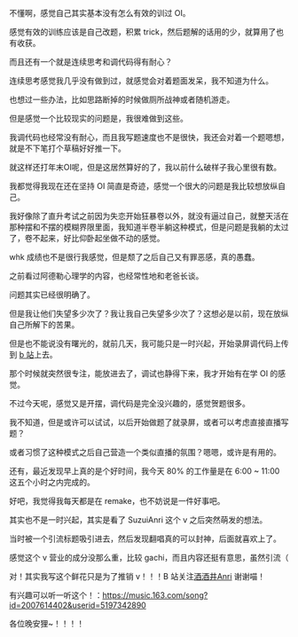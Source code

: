 不懂啊，感觉自己其实基本没有怎么有效的训过 OI。

感觉有效的训练应该是自己改题，积累  trick，然后题解的话用的少，就算用了也有收获。

而且还有一个就是连续思考和调代码得有耐心？

连续思考感觉我几乎没有做到过，就感觉会对着题面发呆，我不知道为什么。

也想过一些办法，比如思路断掉的时候做厕所战神或者随机游走。

但是感觉一个比较现实的问题是，我很难做到这些。

我调代码也经常没有耐心，而且我写题速度也不是很快，我还会对着一个题嗯想，就是不下笔打个草稿好好推一下。

就这样还打年末OI呢，但是这居然算好的了，我以前什么破样子我心里很有数。

我都觉得我现在还在坚持 OI 简直是奇迹，感觉一个很大的问题是我比较想放纵自己。

我好像除了直升考试之前因为失恋开始狂暴卷以外，就没有逼过自己，就整天活在那种摆和不摆的模糊界限里面，我知道半卷半躺这种模式，但是问题是我躺的太过了，卷不起来，好比仰卧起坐做不动的感觉。

whk 成绩也不是很行我感觉，但是颓了之后自己又有罪恶感，真的愚蠢。

之前看过阿德勒心理学的内容，也经常性地和老爸长谈。

问题其实已经很明确了。

但是我让他们失望多少次了？我让我自己失望多少次了？这想必是以前，现在放纵自己所解下的苦果。

但是也不能说没有曙光的，就前几天，我可能只是一时兴起，开始录屏调代码上传到 [b 站](https://www.bilibili.com/video/BV1B84y1478z/)上去。

那个时候就突然很专注，能放进去了，调试也静得下来，我才开始有在学 OI 的感觉。

不过今天呢，感觉又是开摆，调代码是完全没兴趣的，感觉贺题很多。

我不知道，但是或许可以试试，以后开始做题了就录屏，或者可以考虑直接直播写题？

或者习惯了这种模式之后自己营造一个类似直播的氛围？嗯嗯，或许是有用的。

还有，最近发现早上真的是个好时间，我今天 80% 的工作量是在 6:00 ~ 11:00 这五个小时之内完成的。

好吧，我觉得我每天都是在 remake，也不妨说是一件好事吧。

其实也不是一时兴起，其实是看了 SuzuiAnri 这个 v 之后突然萌发的想法。

当时被一个引流标题吸引进去，然后发现翻唱真的可以封神，后面就喜欢上了。

感觉这个 v 营业的成分没那么重，比较 gachi，而且内容还挺有意思，虽然引流（

对！其实我写这个鲜花只是为了推销 v！！！B 站关注[酒酒井Anri](https://space.bilibili.com/6640131) 谢谢喵！

有兴趣可以听一听这个！：https://music.163.com/song?id=2007614402&userid=5197342890

各位晚安狸~！！！！